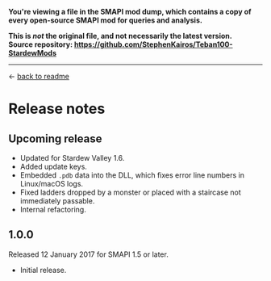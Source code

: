 **You're viewing a file in the SMAPI mod dump, which contains a copy of every open-source SMAPI mod
for queries and analysis.**

**This is _not_ the original file, and not necessarily the latest version.**  
**Source repository: https://github.com/StephenKairos/Teban100-StardewMods**

----

← [back to readme](README.md)

# Release notes
## Upcoming release
* Updated for Stardew Valley 1.6.
* Added update keys.
* Embedded `.pdb` data into the DLL, which fixes error line numbers in Linux/macOS logs.
* Fixed ladders dropped by a monster or placed with a staircase not immediately passable.
* Internal refactoring.

## 1.0.0
Released 12 January 2017 for SMAPI 1.5 or later.

* Initial release.
